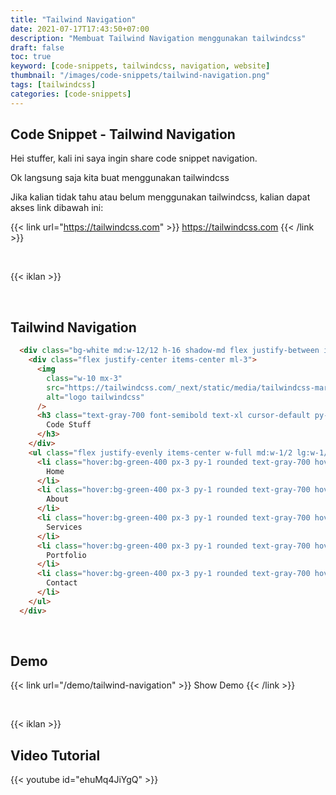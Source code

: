 ```yaml
---
title: "Tailwind Navigation"
date: 2021-07-17T17:43:50+07:00
description: "Membuat Tailwind Navigation menggunakan tailwindcss"
draft: false
toc: true
keyword: [code-snippets, tailwindcss, navigation, website]
thumbnail: "/images/code-snippets/tailwind-navigation.png"
tags: [tailwindcss]
categories: [code-snippets]
---
```


## Code Snippet - Tailwind Navigation

Hei stuffer, kali ini saya ingin share code snippet navigation.

Ok langsung saja kita buat menggunakan tailwindcss

Jika kalian tidak tahu atau belum menggunakan tailwindcss, kalian dapat akses link dibawah ini:

{{< link url="https://tailwindcss.com" >}}
  https://tailwindcss.com
{{< /link >}}

&nbsp;

{{< iklan >}}

&nbsp;

## Tailwind Navigation
```html
  <div class="bg-white md:w-12/12 h-16 shadow-md flex justify-between items-center flex-col md:flex-row md:rounded md:m-3">
    <div class="flex justify-center items-center ml-3">
      <img 
        class="w-10 mx-3"
        src="https://tailwindcss.com/_next/static/media/tailwindcss-mark.cb8046c163f77190406dfbf4dec89848.svg" 
        alt="logo tailwindcss" 
      />
      <h3 class="text-gray-700 font-semibold text-xl cursor-default py-2 md:py-0">
        Code Stuff
      </h3>
    </div>
    <ul class="flex justify-evenly items-center w-full md:w-1/2 lg:w-1/3 bg-gray-100 md:bg-white mr-0 md:mr-5 py-2 md:py-0">
      <li class="hover:bg-green-400 px-3 py-1 rounded text-gray-700 hover:text-white font-semibold cursor-pointer">
        Home
      </li>
      <li class="hover:bg-green-400 px-3 py-1 rounded text-gray-700 hover:text-white font-semibold cursor-pointer">
        About
      </li>
      <li class="hover:bg-green-400 px-3 py-1 rounded text-gray-700 hover:text-white font-semibold cursor-pointer">
        Services
      </li>
      <li class="hover:bg-green-400 px-3 py-1 rounded text-gray-700 hover:text-white font-semibold cursor-pointer">
        Portfolio
      </li>
      <li class="hover:bg-green-400 px-3 py-1 rounded text-gray-700 hover:text-white font-semibold cursor-pointer">
        Contact
      </li>
    </ul>
  </div> 
```

&nbsp;

## Demo
{{< link url="/demo/tailwind-navigation" >}}
  Show Demo
{{< /link >}}

&nbsp;

{{< iklan >}}

## Video Tutorial
{{< youtube id="ehuMq4JiYgQ" >}}